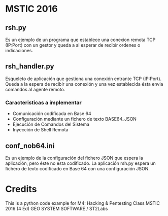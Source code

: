 # MSTIC 2016
## rsh.py

Es un ejemplo de un programa que establece una conexion remota TCP (IP:Port) con un gestor y queda a al esperar de recibir ordenes o indicaciones.

## rsh_handler.py

Esqueleto de aplicación que gestiona una conexión entrante TCP (IP:Port). Queda a la espera de recibir una conexión y una vez establecida ésta envia comandos al agente remoto.

### Caracteristicas a implementar

  - Comunicación codificada en Base 64
  - Configuración mediante un fichero de texto BASE64_JSON
  - Ejecución de Comandos del Sistema
  - Inyección de Shell Remota

## conf_nob64.ini

Es un ejemplo de la configuración del fichero JSON que espera la aplicación, pero éste no esta codificado. La aplicación rsh.py espera un fichero de texto codificado en Base 64 con una configuración JSON.

# Credits
This is a python code example for M4: Hacking & Pentesting Class
MSTIC 2016 (4 Ed)
GEO SYSTEM SOFTWARE / ST2Labs
